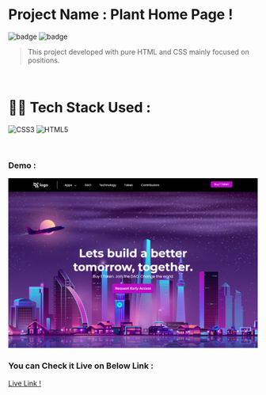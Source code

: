 # Project Name : **Plant Home Page !** 
![badge](https://img.shields.io/badge/iNeuron-LCO-green) ![badge](https://img.shields.io/badge/Hitesh--Choudhary-Full%20Stack%20Javascript%20Course-orange)

>This project developed with pure HTML and CSS mainly focused on positions.

<br/>

# 👩‍💻 Tech Stack Used :

![CSS3](https://img.shields.io/badge/css3-%231572B6.svg?style=for-the-badge&logo=css3&logoColor=white) ![HTML5](https://img.shields.io/badge/html5-%23E34F26.svg?style=for-the-badge&logo=html5&logoColor=white)

<br/>

### Demo :

![Web Site Image](https://github.com/anitha-nagadasarink/05-Crypto-Landing-page/blob/HTML-CSS-Projects/assets/demo.png)

### You can Check it Live on Below Link :

[Live Link !](https://new-crypto-landing-page.netlify.app/)